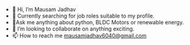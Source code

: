 - 👋 Hi, I’m Mausam Jadhav
- 👀 Currently searching for job roles suitable to my profile.
- 🌱Ask me anything about python, BLDC Motors or renewable energy.
- 💞️ I’m looking to collaborate on anything exciting.
- 📫 How to reach me   mausamjadhav6040@gmail.com

<!---
Mausam07Ts/Mausam07Ts is a ✨ special ✨ repository because its `README.md` (this file) appears on your GitHub profile.
You can click the Preview link to take a look at your changes.
--->
